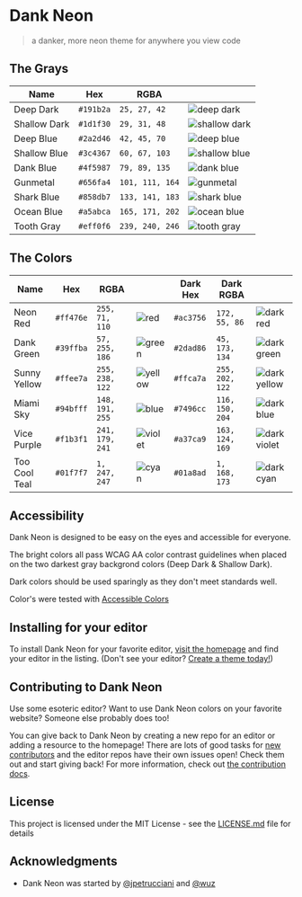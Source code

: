 # Dank Neon

> a danker, more neon theme for anywhere you view code

## The Grays

| Name         | Hex       | RGBA            |                                                                                                                      |
| ------------ | --------- | --------------- | -------------------------------------------------------------------------------------------------------------------- |
| Deep Dark    | `#191b2a` | `25, 27, 42`    | ![deep dark](https://user-images.githubusercontent.com/2363236/51059291-b1f0eb80-15b9-11e9-8891-55a3381171b6.png)    |
| Shallow Dark | `#1d1f30` | `29, 31, 48`    | ![shallow dark](https://user-images.githubusercontent.com/2363236/51059298-b1f0eb80-15b9-11e9-90ef-3957562bba07.png) |
| Deep Blue    | `#2a2d46` | `42, 45, 70`    | ![deep blue](https://user-images.githubusercontent.com/2363236/51059294-b1f0eb80-15b9-11e9-884b-2c10806be584.png)    |
| Shallow Blue | `#3c4367` | `60, 67, 103`   | ![shallow blue](https://user-images.githubusercontent.com/2363236/51059297-b1f0eb80-15b9-11e9-80f1-0c97daa5d107.png) |
| Dank Blue    | `#4f5987` | `79, 89, 135`   | ![dank blue](https://user-images.githubusercontent.com/2363236/51059293-b1f0eb80-15b9-11e9-9b24-42031d650bae.png)    |
| Gunmetal     | `#656fa4` | `101, 111, 164` | ![gunmetal](https://user-images.githubusercontent.com/2363236/51059299-b1f0eb80-15b9-11e9-951a-11f0cfd1f7fc.png)     |
| Shark Blue   | `#858db7` | `133, 141, 183` | ![shark blue](https://user-images.githubusercontent.com/2363236/51059295-b1f0eb80-15b9-11e9-866e-72f4a4e6b389.png)   |
| Ocean Blue   | `#a5abca` | `165, 171, 202` | ![ocean blue](https://user-images.githubusercontent.com/2363236/51059290-b1585500-15b9-11e9-9992-c82e032ff37b.png)   |
| Tooth Gray   | `#eff0f6` | `239, 240, 246` | ![tooth gray](https://user-images.githubusercontent.com/2363236/51059296-b1f0eb80-15b9-11e9-8852-0ab036fdb6e0.png)   |

## The Colors

| Name          | Hex       | RGBA            |                                                                                                                | Dark Hex  | Dark RGBA       |                                                                                                                     |
| ------------- | --------- | --------------- | -------------------------------------------------------------------------------------------------------------- | --------- | --------------- | ------------------------------------------------------------------------------------------------------------------- |
| Neon Red      | `#ff476e` | `255, 71, 110`  | ![red](https://user-images.githubusercontent.com/2363236/51060566-229a0700-15be-11e9-9bac-4bce38f5b104.png)    | `#ac3756` | `172, 55, 86`   | ![dark red](https://user-images.githubusercontent.com/2363236/51060561-22017080-15be-11e9-8327-2b6ebf5e4772.png)    |
| Dank Green    | `#39ffba` | `57, 255, 186`  | ![green](https://user-images.githubusercontent.com/2363236/51060565-229a0700-15be-11e9-9a3b-54fc422891e5.png)  | `#2dad86` | `45, 173, 134`  | ![dark green](https://user-images.githubusercontent.com/2363236/51060560-22017080-15be-11e9-9d6f-9e14769fe15b.png)  |
| Sunny Yellow  | `#ffee7a` | `255, 238, 122` | ![yellow](https://user-images.githubusercontent.com/2363236/51060569-229a0700-15be-11e9-9265-b84d1f804640.png) | `#ffca7a` | `255, 202, 122` | ![dark yellow](https://user-images.githubusercontent.com/2363236/51060564-229a0700-15be-11e9-8e69-715cc9bddb3f.png) |
| Miami Sky     | `#94bfff` | `148, 191, 255` | ![blue](https://user-images.githubusercontent.com/2363236/51060557-22017080-15be-11e9-8351-7cede1105c8f.png)   | `#7496cc` | `116, 150, 204` | ![dark blue](https://user-images.githubusercontent.com/2363236/51060559-22017080-15be-11e9-9411-8fe933b74c82.png)   |
| Vice Purple   | `#f1b3f1` | `241, 179, 241` | ![violet](https://user-images.githubusercontent.com/2363236/51060567-229a0700-15be-11e9-9618-b98d218533d2.png) | `#a37ca9` | `163, 124, 169` | ![dark violet](https://user-images.githubusercontent.com/2363236/51060563-229a0700-15be-11e9-9698-fa559fbc32e1.png) |
| Too Cool Teal | `#01f7f7` | `1, 247, 247`   | ![cyan](https://user-images.githubusercontent.com/2363236/51060558-22017080-15be-11e9-8b0e-6932ccbbca22.png)   | `#01a8ad` | `1, 168, 173`   | ![dark cyan](https://user-images.githubusercontent.com/2363236/51060562-229a0700-15be-11e9-8736-ea769eebde50.png)   |

## Accessibility

Dank Neon is designed to be easy on the eyes and accessible for everyone.

The bright colors all pass WCAG AA color contrast guidelines when placed on the two darkest gray backgrond colors (Deep Dark & Shallow Dark).

Dark colors should be used sparingly as they don't meet standards well.

Color's were tested with [Accessible Colors](http://accessible-colors.com/)

## Installing for your editor

To install Dank Neon for your favorite editor, [visit the homepage](http://dankneon.com) and find your editor in the listing. (Don't see your editor? [Create a theme today!](CONTRIBUTING.md))

## Contributing to Dank Neon

Use some esoteric editor? Want to use Dank Neon colors on your favorite website? Someone else probably does too!

You can give back to Dank Neon by creating a new repo for an editor or adding a resource to the homepage! There are lots of good tasks for [new contributors](https://github.com/DankNeon/meta/issues?q=is%3Aissue+is%3Aopen+label%3A%22good+first+issue%22) and the editor repos have their own issues open! Check them out and start giving back! For more information, check out [the contribution docs](CONTRIBUTING.md).

## License

This project is licensed under the MIT License - see the [LICENSE.md](LICENSE.md) file for details

## Acknowledgments

- Dank Neon was started by [@jpetrucciani](https://github.com/jpetrucciani) and [@wuz](https://github.com/wuz)
